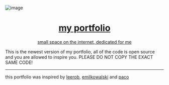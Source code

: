 ![image](https://github.com/i-am-henri/henri/assets/98414850/5f7604fc-1b1f-4e27-ab84-a34d00995574)

<p  align="center">
  <a href="https://git.new/henri">
    <h1  align="center">my portfolio</h1>
    <p align="center">small  space on the internet, dedicated for me</p>
  </a>
</p>


This is the newest version of my portfolio, all of the code is open source and you are allowed to inspire you. PLEASE DO NOT COPY THE EXACT SAME CODE!


---
this portfolio was inspired by [leerob](https://leerob.io), [emilkowalski](https://emailkowal.ski) and [paco](https://paco.me) 

